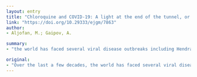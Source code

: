 ```yaml
---
layout: entry
title: "Chloroquine and COVID-19: A light at the end of the tunnel, or is it another train?"
link: "https://doi.org/10.29333/ejgm/7863"
author:
- Aljofan, M.; Gaipov, A.

summary:
- "the world has faced several viral disease outbreaks including Hendra, Nipah, severe acute respiratory syndrome (SARS), Influenza (H1N1), Middle East respiratory syndrome, Zika and most recently coronavirus disease 2019 (COVID-19) The outbreaks seem to have a global impact on human health, health resources and global economy. The recent outbreak has a major impact on the world's economy and human health resources."

original:
- "Over the last a few decades, the world has faced several viral disease outbreaks including Hendra, Nipah, severe acute respiratory syndrome (SARS), Influenza (H1N1), Middle East respiratory syndrome (MERS), Zika and most recently coronavirus disease 2019 (COVID-19). The economical and health impacts of the outbreaks were limited to certain affected areas only, but the recent outbreak of COVID-19 seems to have a global impact on human health, health resources and global economy."
---
```


